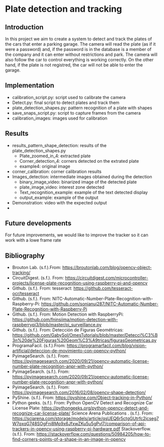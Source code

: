 # Plate detection and tracking

## Introduction
In this project we aim to create a system to detect and track the plates of the cars that enter a parking garage. The camera will read the plate (as if it were a password) and, if the password is in the database is a member of the company and it can enter without restrictions and park. The camera will also follow the car to control everything is working correctly. On the other hand, if the plate is not registred, the car will not be able to enter the garage.

## Implementation
- calibration_script.py: script used to calibrate the camera
- Detect.py: final script to detect plates and track them
- plate_detection_shapes.py: pattern recognition of a plate with shapes
- save_snaps_script.py: script to capture frames from the camera
- calibration_images: images used for calibration

## Results
- results_pattern_shape_detection: results of the plate_detection_shapes.py
    - Plate_zoomed_in_4: extracted plate
    - Corner_detection_4: corners detected on the extrated plate
    - example4: original image
- corner_calibration: corner calibration results
- Images_detection: intermediate images obtained during the detection
    - binary_image_video: binarized image of the detected plate
    - plate_image_video: interest zone detected
    - Text_recognition_example: example of the text detected display
    - output_example: example of the output
- Demonstration: video with the expected output
- 
## Future developments
For future improvements, we would like to improve the tracker so it can work with a lowe frame rate

## Bibliography
- Brouton Lab. (s.f.).From: https://broutonlab.com/blog/opencv-object-tracking/
- CircuitDigest. (s.f.). From: https://circuitdigest.com/microcontroller-projects/license-plate-recognition-using-raspberry-pi-and-opencv
- Github. (s.f.). From: tesseract: https://github.com/tesseract-ocr/tesseract
- Github. (s.f.). From: NITC-Automatic-Number-Plate-Recognition-with-Raspberry-Pi: https://github.com/sonianuj287/NITC-Automatic-Number-Plate-Recognition-with-Raspberry-Pi
- Github. (s.f.). From: Motion Detection with RaspberryPi: https://github.com/fninsiima/motion-detection-with-raspberrypi3/blob/master/pi_surveillance.py
- Github. (s.f.). From: Detección de Figuras Geométricas: https://github.com/GabySol/OmesTutorials/blob/master/Detecci%C3%B3n%20de%20Figuras%20Geom%C3%A9tricas/figurasGeometricas.py
- ProgramaFacil. (s.f.).From: https://programarfacil.com/blog/vision-artificial/deteccion-de-movimiento-con-opencv-python/
- PyimageSearch. (s.f.). From: https://pyimagesearch.com/2020/09/21/opencv-automatic-license-number-plate-recognition-anpr-with-python/
- PyimageSearch. (s.f.). From: https://pyimagesearch.com/2020/09/21/opencv-automatic-license-number-plate-recognition-anpr-with-python/
- PyimageSearch. (s.f.). From: https://pyimagesearch.com/2016/02/08/opencv-shape-detection/
- PyShine. (s.f.). From: https://pyshine.com/Object-tracking-in-Python/
- Python geeks. (s.f.). From: Python OpenCV Detect and Recognize Car License Plate: https://pythongeeks.org/python-opencv-detect-and-recognize-car-license-plate/
Science Arena Publications . (s.f.). From: https://sciarena.com/storage/models/article/qsUEQ6r5ctgGUtrfc2jcseg7W7qxqG748SOgFni8Mp9x6JfxwZKu5u5gPvl7/comparison-of-api-trackers-in-opencv-using-raspberry-pi-hardware.pdf
Stackoverflow. (s.f.). From: https://stackoverflow.com/questions/50984205/how-to-find-corners-points-of-a-shape-in-an-image-in-opencv


